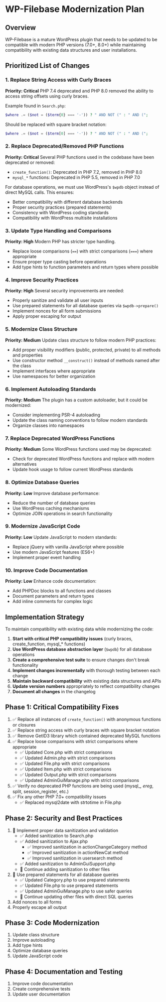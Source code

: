 # WP-Filebase Modernization Plan

## Overview
WP-Filebase is a mature WordPress plugin that needs to be updated to be compatible with modern PHP versions (7.0+, 8.0+) while maintaining compatibility with existing data structures and user installations.

## Prioritized List of Changes

### 1. Replace String Access with Curly Braces
**Priority: Critical**
PHP 7.4 deprecated and PHP 8.0 removed the ability to access string offsets using curly braces.

Example found in `Search.php`:
```php
$where .= ($not = ($term{0} === '-')) ? " AND NOT (" : " AND (";
```
Should be replaced with square bracket notation:
```php
$where .= ($not = ($term[0] === '-')) ? " AND NOT (" : " AND (";
```

### 2. Replace Deprecated/Removed PHP Functions
**Priority: Critical**
Several PHP functions used in the codebase have been deprecated or removed:

- `create_function()`: Deprecated in PHP 7.2, removed in PHP 8.0
- `mysql_*` functions: Deprecated in PHP 5.5, removed in PHP 7.0

For database operations, we must use WordPress's `$wpdb` object instead of direct MySQL calls. This ensures:
- Better compatibility with different database backends
- Proper security practices (prepared statements)
- Consistency with WordPress coding standards
- Compatibility with WordPress multisite installations

### 3. Update Type Handling and Comparisons
**Priority: High**
Modern PHP has stricter type handling.

- Replace loose comparisons (`==`) with strict comparisons (`===`) where appropriate
- Ensure proper type casting before operations
- Add type hints to function parameters and return types where possible

### 4. Improve Security Practices
**Priority: High**
Several security improvements are needed:

- Properly sanitize and validate all user inputs
- Use prepared statements for all database queries via `$wpdb->prepare()`
- Implement nonces for all form submissions
- Apply proper escaping for output

### 5. Modernize Class Structure
**Priority: Medium**
Update class structure to follow modern PHP practices:

- Add proper visibility modifiers (public, protected, private) to all methods and properties
- Use constructor method `__construct()` instead of methods named after the class
- Implement interfaces where appropriate
- Use namespaces for better organization

### 6. Implement Autoloading Standards
**Priority: Medium**
The plugin has a custom autoloader, but it could be modernized:

- Consider implementing PSR-4 autoloading
- Update the class naming conventions to follow modern standards
- Organize classes into namespaces

### 7. Replace Deprecated WordPress Functions
**Priority: Medium**
Some WordPress functions used may be deprecated:

- Check for deprecated WordPress functions and replace with modern alternatives
- Update hook usage to follow current WordPress standards

### 8. Optimize Database Queries
**Priority: Low**
Improve database performance:

- Reduce the number of database queries
- Use WordPress caching mechanisms
- Optimize JOIN operations in search functionality

### 9. Modernize JavaScript Code
**Priority: Low**
Update JavaScript to modern standards:

- Replace jQuery with vanilla JavaScript where possible
- Use modern JavaScript features (ES6+)
- Implement proper event handling

### 10. Improve Code Documentation
**Priority: Low**
Enhance code documentation:

- Add PHPDoc blocks to all functions and classes
- Document parameters and return types
- Add inline comments for complex logic

## Implementation Strategy

To maintain compatibility with existing data while modernizing the code:

1. **Start with critical PHP compatibility issues** (curly braces, create_function, mysql_* functions)
2. **Use WordPress database abstraction layer** (`$wpdb`) for all database operations
3. **Create a comprehensive test suite** to ensure changes don't break functionality
4. **Implement changes incrementally** with thorough testing between each change
5. **Maintain backward compatibility** with existing data structures and APIs
6. **Update version numbers** appropriately to reflect compatibility changes
7. **Document all changes** in the changelog

## Phase 1: Critical Compatibility Fixes

1. ✅ Replace all instances of `create_function()` with anonymous functions or closures
2. ✅ Replace string access with curly braces with square bracket notation
3. ✅ Remove GetID3 library which contained deprecated MySQL functions
4. ✅ Replace loose comparisons with strict comparisons where appropriate
   - ✅ Updated Core.php with strict comparisons
   - ✅ Updated Admin.php with strict comparisons
   - ✅ Updated File.php with strict comparisons
   - ✅ Updated Item.php with strict comparisons
   - ✅ Updated Output.php with strict comparisons
   - ✅ Updated AdminGuiManage.php with strict comparisons
5. ✅ Verify no deprecated PHP functions are being used (mysql_*, ereg*, split, session_register, etc.)
6. ✅ Fix any other PHP 7.0+ compatibility issues
   - ✅ Replaced mysql2date with strtotime in File.php

## Phase 2: Security and Best Practices

1. 🔄 Implement proper data sanitization and validation
   - ✅ Added sanitization to Search.php
   - ✅ Added sanitization to Ajax.php
     - ✅ Improved sanitization in actionChangeCategory method
     - ✅ Improved sanitization in actionNewCat method
     - ✅ Improved sanitization in usersearch method
   - ✅ Added sanitization to AdminGuiSupport.php
   - 🔄 Continue adding sanitization to other files
2. 🔄 Use prepared statements for all database queries
   - ✅ Updated Category.php to use prepared statements
   - ✅ Updated File.php to use prepared statements
   - ✅ Updated AdminGuiManage.php to use safer queries
   - 🔄 Continue updating other files with direct SQL queries
3. Add nonces to all forms
4. Properly escape all output

## Phase 3: Code Modernization

1. Update class structure
2. Improve autoloading
3. Add type hints
4. Optimize database queries
5. Update JavaScript code

## Phase 4: Documentation and Testing

1. Improve code documentation
2. Create comprehensive tests
3. Update user documentation